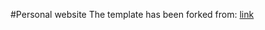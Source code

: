 #Personal website
The template has been forked from: [link](https://github.com/pmichaillat/hugo-website)